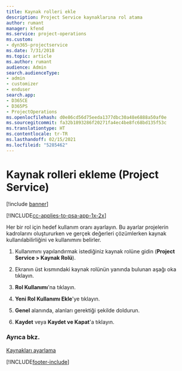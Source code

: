 ```yaml
---
title: Kaynak rolleri ekle
description: Project Service kaynaklarına rol atama
author: rumant
manager: kfend
ms.service: project-operations
ms.custom:
- dyn365-projectservice
ms.date: 7/31/2018
ms.topic: article
ms.author: rumant
audience: Admin
search.audienceType:
- admin
- customizer
- enduser
search.app:
- D365CE
- D365PS
- ProjectOperations
ms.openlocfilehash: d0e86cd56d75eeda1377dbc30a48e6888a50af0e
ms.sourcegitcommit: fa32b1893286f20271fa4ec4be8fc68bd135f53c
ms.translationtype: HT
ms.contentlocale: tr-TR
ms.lasthandoff: 02/15/2021
ms.locfileid: "5285462"
---
```

# <a name="add-resource-roles-project-service"></a>Kaynak rolleri ekleme (Project Service)

[!include [banner](../includes/psa-now-project-operations.md)]

[!INCLUDE[cc-applies-to-psa-app-1x-2x](../includes/cc-applies-to-psa-app-1x-2x.md)]

Her bir rol için hedef kullanım oranı ayarlayın. Bu ayarlar projelerin kadrolarını oluştururken ve gerçek değerleri çözümlerken kaynak kullanılabilirliğini ve kullanımını belirler.  
  
1.  Kullanımını yapılandırmak istediğiniz kaynak rolüne gidin (**Project Service > Kaynak Rolü**).  
  
2.  Ekranın üst kısmındaki kaynak rolünün yanında bulunan aşağı oka tıklayın.  
  
3.  **Rol Kullanımı**'na tıklayın.  
  
4.  **Yeni Rol Kullanımı Ekle**'ye tıklayın.  
  
5.  **Genel** alanında, alanları gerektiği şekilde doldurun.  
  
6.  **Kaydet** veya **Kaydet ve Kapat**'a tıklayın.  
  
### <a name="see-also"></a>Ayrıca bkz.  
 [Kaynakları ayarlama](../psa/set-up-resources.md)


[!INCLUDE[footer-include](../includes/footer-banner.md)]